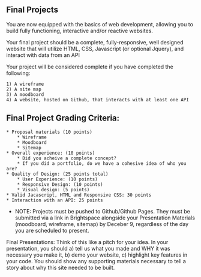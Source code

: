 ## Final Projects

You are now equipped with the basics of web development, allowing you to build fully functioning, interactive and/or reactive websites. 

Your final project should be a complete, fully-responsive, well designed website that will utilize HTML, CSS, Javascript (or optional Jquery), and interact with data from an API

Your project will be considered complete if you have completed the following:

    1) A wireframe
    2) A site map
    3) A moodboard
    4) A website, hosted on Github, that interacts with at least one API
    
## Final Project Grading Criteria:

    * Proposal materials (10 points)
        * Wireframe
        * Moodboard
        * Sitemap
    * Overall experience: (10 points)
        * Did you acheive a complete concept?
        * If you did a portfolio, do we have a cohesive idea of who you are? 
    * Quality of Design: (25 points total)
        * User Experience: (10 points)
        * Responsive Design: (10 points)
        * Visual design: (5 points)
    * Valid Jacascript, HTML and Responsive CSS: 30 points
    * Interaction with an API: 25 points

* NOTE: Projects must be pushed to Github/Github Pages. They must be submitted via a link in Brightspace alongside your Presentation Materials (moodboard, wireframe, sitemap) by Deceber 9, regardless of the day you are scheduled to present.

Final Presentations: Think of this like a pitch for your idea. In your presentation, you should a) tell us what you made and WHY it was necessary you make it, b) demo your website, c) highlight key features in your code. You should show any supporting materials necessary to tell a story about why this site needed to be built. 
